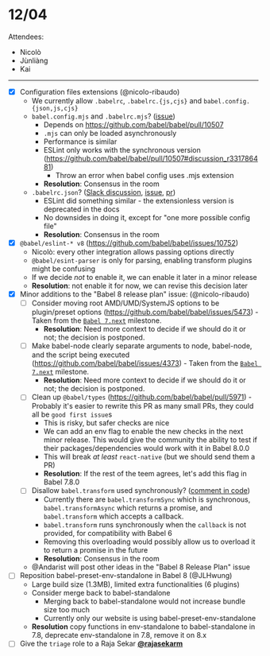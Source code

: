 # 12/04

Attendees:
- Nicolò
- Jùnliàng
- Kai

---

- [x] Configuration files extensions (@nicolo-ribaudo)
  - We currently allow `.babelrc`, `.babelrc.{js,cjs}` and `babel.config.{json,js,cjs}`
  - `babel.config.mjs` and `.babelrc.mjs`? ([issue](https://github.com/babel/babel/issues/10755))
    - Depends on https://github.com/babel/babel/pull/10507
    - `.mjs` can only be loaded asynchronously
    - Performance is similar
    - ESLint only works with the synchronous version (https://github.com/babel/babel/pull/10507#discussion_r331786481)
        - Throw an error when babel config uses .mjs extension
    - **Resolution**: Consensus in the room
  - `.babelrc.json`? ([Slack discussion](https://babeljs.slack.com/archives/C062RC35M/p1575072160232800), [issue](https://github.com/babel/babel/issues/10782), [pr](https://github.com/babel/babel/pull/10783))
    - ESLint did something similar - the extensionless version is deprecated in the docs
    - No downsides in doing it, except for "one more possible config file"
    - **Resolution**: Consensus in the room
- [x] `@babel/eslint-* v8` (https://github.com/babel/babel/issues/10752)
  - Nicolò: every other integration allows passing options directly
  - `@babel/esint-parser` is only for parsing, enabling transform plugins might be confusing
  - If we decide _not_ to enable it, we can enable it later in a minor release
  - **Resolution**: not enable it for now, we can revise this decision later 
- [x] Minor additions to the "Babel 8 release plan" issue: (@nicolo-ribaudo)
  - [ ] Consider moving root AMD/UMD/SystemJS options to be plugin/preset options (https://github.com/babel/babel/issues/5473) - Taken from the [`Babel 7.next`](https://github.com/babel/babel/milestone/14) milestone.
    - **Resolution**: Need more context to decide if we should do it or not; the decision is postponed.
  - [ ] Make babel-node clearly separate arguments to node, babel-node, and the script being executed (https://github.com/babel/babel/issues/4373) - Taken from the [`Babel 7.next`](https://github.com/babel/babel/milestone/14) milestone.
    - **Resolution**: Need more context to decide if we should do it or not; the decision is postponed.
  - [ ] Clean up `@babel/types` (https://github.com/babel/babel/pull/5971) - Probably it's easier to rewrite this PR as many small PRs, they could all be `good first issue`s
    - This is risky, but safer checks are nice
    - We can add an env flag to enable the new checks in the next minor release. This would give the community the ability to test if their packages/dependencies would work with it in Babel 8.0.0
    - This will break _at least_ `react-native` (but we should send them a PR)
    - **Resolution**: If the rest of the teem agrees, let's add this flag in Babel 7.8.0
  - [ ] Disallow `babel.transform` used synchronously? ([comment in code](https://github.com/babel/babel/blob/db2a9fc96ebb2b29aaeedb962b46f5010a552f17/packages/babel-core/src/transform.js#L25-L27))
    - Currently there are `babel.transformSync` which is synchronous, `babel.transformAsync` which returns a promise, and `babel.transform` which accepts a callback.
    - `babel.transform` runs synchronously when the `callback` is not provided, for compatibility with Babel 6
    - Removing this overloading would possibly allow us to overload it to return a promise in the future
    - **Resolution**: Consensus in the room
  - @Andarist will post other ideas in the "Babel 8 Release Plan" issue
- [ ] Reposition babel-preset-env-standalone in Babel 8 (@JLHwung)
  - Large build size (1.3MB), limited extra functionalities (6 plugins)
  - Consider merge back to babel-standalone
      - Merging back to babel-standalone would not increase bundle size too much
      - Currently only our website is using babel-preset-env-standalone
   - **Resolution** copy functions in env-standalone to babel-standalone in 7.8, deprecate env-standalone in 7.8, remove it on 8.x
- [ ] Give the `triage` role to a Raja Sekar [**@rajasekarm**](https://github.com/rajasekarm)

